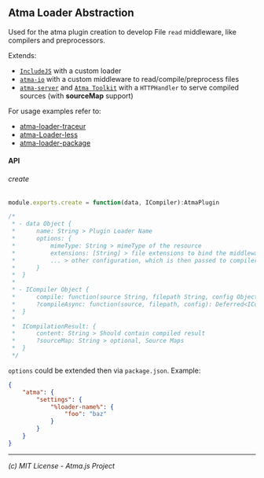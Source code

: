 Atma Loader Abstraction
-----

Used for the atma plugin creation to develop File `read` middleware, like compilers and preprocessors.

Extends:

- [`IncludeJS`](https://github.com/atmajs/IncludeJS) with a custom loader
- [`atma-io`](https://github.com/atmajs/atma-io) with a custom middleware to read/compile/preprocess files
- [`atma-server`](https://github.com/atmajs/atma-server) and [`Atma Toolkit`](https://github.com/atmajs/Atma.Toolkit) with a `HTTPHandler` to serve compiled sources (with **sourceMap** support)


For usage examples refer to:
- [atma-loader-traceur](https://github.com/atmajs/atma-loader-traceur)
- [atma-Loader-less](https://github.com/atmajs/atma-loader-less)
- [atma-loader-package](https://github.com/tenbits/atma-loader-package)

#### API

###### create
```javascript
module.exports.create = function(data, ICompiler):AtmaPlugin

/*
 * - data Object {
 *      name: String > Plugin Loader Name
 *      options: {
 *          mimeType: String > mimeType of the resource
 *          extensions: [String] > file extensions to bind the middleware to
 *          ... > other configuration, which is then passed to compiler
 *      }
 *  }
 *
 * - ICompiler Object {
 *      compile: function(source String, filepath String, config Object): ICompilationResult
 *      ?compileAsync: function(source, filepath, config): Deferred<ICompilationResult>
 *  }
 *
 *  ICompilationResult: {
 *      content: String > Should contain compiled result
 *      ?sourceMap: String > optional, Source Maps
 *  }
 */
```

`options` could be extended then via `package.json`. Example:
```json
{
    "atma": {
        "settings": {
            "%loader-name%": {
                "foo": "baz"
            }
        }
    }
}

```

----
_(c) MIT License - Atma.js Project_